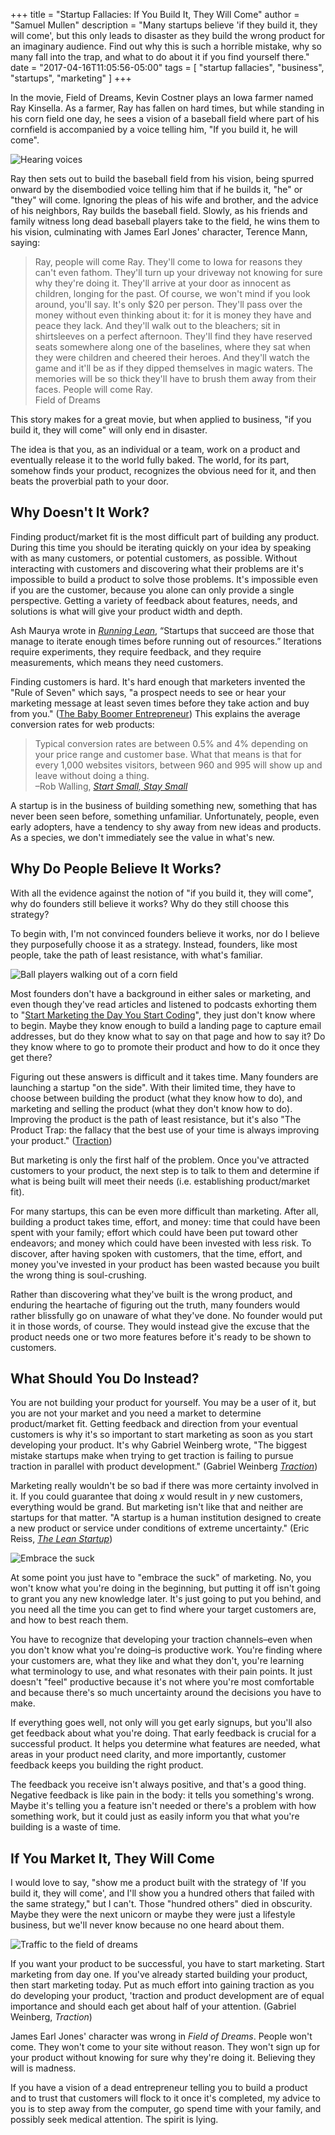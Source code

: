 +++
title = "Startup Fallacies: If You Build It, They Will Come"
author = "Samuel Mullen"
description = "Many startups believe 'if they build it, they will come', but this only leads to disaster as they build the wrong product for an imaginary audience. Find out why this is such a horrible mistake, why so many fall into the trap, and what to do about it if you find yourself there."
date = "2017-04-16T11:05:56-05:00"
tags = [ "startup fallacies", "business", "startups", "marketing" ]
+++

In the movie, Field of Dreams, Kevin Costner plays an Iowa farmer named Ray Kinsella. As a farmer, Ray has fallen on hard times, but while standing in his corn field one day, he sees a vision of a baseball field where part of his cornfield is accompanied by a voice telling him, "If you build it, he will come". 

<img src="//samuelmullen.com/images/startup_fallacies/field_of_dreams-voices.jpg" class="img-thumbnail img-responsive img-right" alt="Hearing voices" title="Hearing voices">

Ray then sets out to build the baseball field from his vision, being spurred onward by the disembodied voice telling him that if he builds it, "he" or "they" will come. Ignoring the pleas of his wife and brother, and the advice of his neighbors, Ray builds the baseball field. Slowly, as his friends and family witness long dead baseball players take to the field, he wins them to his vision, culminating with James Earl Jones' character, Terence Mann, saying:

> Ray, people will come Ray. They'll come to Iowa for reasons they can't even fathom. They'll turn up your driveway not knowing for sure why they're doing it. They'll arrive at your door as innocent as children, longing for the past. Of course, we won't mind if you look around, you'll say. It's only $20 per person. They'll pass over the money without even thinking about it: for it is money they have and peace they lack. And they'll walk out to the bleachers; sit in shirtsleeves on a perfect afternoon. They'll find they have reserved seats somewhere along one of the baselines, where they sat when they were children and cheered their heroes. And they'll watch the game and it'll be as if they dipped themselves in magic waters. The memories will be so thick they'll have to brush them away from their faces. People will come Ray.  
> Field of Dreams

This story makes for a great movie, but when applied to business, "if you build it, they will come" will only end in disaster.

The idea is that you, as an individual or a team, work on a product and eventually release it to the world fully baked. The world, for its part, somehow finds your product, recognizes the obvious need for it, and then beats the proverbial path to your door.

## Why Doesn't It Work?

Finding product/market fit is the most difficult part of building any product. During this time you should be iterating quickly on your idea by speaking with as many customers, or potential customers, as possible. Without interacting with customers and discovering what their problems are it's impossible to build a product to solve those problems. It's impossible even if you are the customer, because you alone can only provide a single perspective. Getting a variety of feedback about features, needs, and solutions is what will give your product width and depth.

Ash Maurya wrote in *[Running Lean](https://www.goodreads.com/book/show/13078769-running-lean)*, “Startups that succeed are those that manage to iterate enough times before running out of resources.” Iterations require  experiments, they require feedback, and they require measurements, which means they need customers.

Finding customers is hard. It's hard enough that marketers invented the "Rule of Seven" which says, "a prospect needs to see or hear your marketing message at least seven times before they take action and buy from you." ([The Baby Boomer Entrepreneur](http://www.thebabyboomerentrepreneur.com/258/what-is-the-rule-of-seven-and-how-will-it-improve-your-marketing/)) This explains the average conversion rates for web products:

> Typical conversion rates are between 0.5% and 4% depending on your price range and customer base. What that means is that for every 1,000 websites visitors, between 960 and 995 will show up and leave without doing a thing.  
> –Rob Walling, *[Start Small, Stay Small](https://www.goodreads.com/book/show/9167158-start-small-stay-small)*

A startup is in the business of building something new, something that has never been seen before, something unfamiliar. Unfortunately, people, even early adopters, have a tendency to shy away from new ideas and products. As a species, we don't immediately see the value in what's new.

## Why Do People Believe It Works?

With all the evidence against the notion of "if you build it, they will come", why do founders still believe it works? Why do they still choose this strategy?

To begin with, I'm not convinced founders believe it works, nor do I believe they purposefully choose it as a strategy. Instead, founders, like most people, take the path of least resistance, with what's familiar.

<img src="//samuelmullen.com/images/startup_fallacies/field_of_dreams-customers.jpg" class="img-thumbnail img-responsive img-right" alt="Ball players walking out of a corn field" title="Ball players walking out of a corn field">

Most founders don't have a background in either sales or marketing, and even though they've read articles and listened to podcasts exhorting them to "[Start Marketing the Day You Start Coding](http://www.softwarebyrob.com/2010/10/14/startup-marketing-part-6-why-you-should-start-marketing-the-day-you-start-coding/)", they just don't know where to begin. Maybe they know enough to build a landing page to capture email addresses, but do they know what to say on that page and how to say it? Do they know where to go to promote their product and how to do it once they get there?

Figuring out these answers is difficult and it takes time. Many founders are launching a startup "on the side". With their limited time, they have to choose between building the product (what they know how to do), and marketing and selling the product (what they don't know how to do). Improving the product is the path of least resistance, but it's also "The Product Trap: the fallacy that the best use of your time is always improving your product." ([Traction](https://www.goodreads.com/book/show/22091581-traction)) 

But marketing is only the first half of the problem. Once you've attracted customers to your product, the next step is to talk to them and determine if what is being built will meet their needs (i.e. establishing product/market fit). 

For many startups, this can be even more difficult than marketing. After all, building a product takes time, effort, and money: time that could have been spent with your family; effort which could have been put toward other endeavors; and money which could have been invested with less risk. To discover, after having spoken with customers, that the time, effort, and money you've invested in your product has been wasted because you built the wrong thing is soul-crushing. 

Rather than discovering what they've built is the wrong product, and enduring the heartache of figuring out the truth, many founders would rather blissfully go on unaware of what they've done. No founder would put it in those words, of course. They would instead give the excuse that the product needs one or two more features before it's ready to be shown to customers.

## What Should You Do Instead?

You are not building your product for yourself. You may be a user of it, but you are not your market and you need a market to determine product/market fit. Getting feedback and direction from your eventual customers is why it's so important to start marketing as soon as you start developing your product. It's why Gabriel Weinberg wrote, "The biggest mistake startups make when trying to get traction is failing to pursue traction in parallel with product development." (Gabriel Weinberg *[Traction](https://www.goodreads.com/book/show/22091581-traction)*)

Marketing really wouldn't be so bad if there was more certainty involved in it. If you could guarantee that doing *x* would result in *y* new customers, everything would be grand. But marketing isn't like that and neither are startups for that matter. "A startup is a human institution designed to create a new product or service under conditions of extreme uncertainty." (Eric Reiss, *[The Lean Startup](https://www.goodreads.com/book/show/10127019-the-lean-startup)*)

<img src="//samuelmullen.com/images/startup_fallacies/field_of_dreams-suck.jpg" class="img-thumbnail img-responsive img-right" alt="Embrace the suck" title="Embrace the suck">

At some point you just have to "embrace the suck" of marketing. No, you won't know what you're doing in the beginning, but putting it off isn't going to grant you any new knowledge later. It's just going to put you behind, and you need all the time you can get to find where your target customers are, and how to best reach them. 

You have to recognize that developing your traction channels–even when you don't know what you're doing–is productive work. You're finding where your customers are, what they like and what they don't, you're learning what terminology to use, and what resonates with their pain points. It just doesn't "feel" productive because it's not where you're most comfortable and because there's so much uncertainty around the decisions you have to make.

If everything goes well, not only will you get early signups, but you'll also get feedback about what you're doing. That early feedback is crucial for a successful product. It helps you determine what features are needed, what areas in your product need clarity, and more importantly, customer feedback keeps you building the right product.

The feedback you receive isn't always positive, and that's a good thing. Negative feedback is like pain in the body: it tells you something's wrong. Maybe it's telling you a feature isn't needed or there's a problem with how something work, but it could just as easily inform you that what you're building is a waste of time.

## If You Market It, They Will Come

I would love to say, "show me a product built with the strategy of 'If you build it, they will come', and I'll show you a hundred others that failed with the same strategy," but I can't. Those "hundred others" died in obscurity. Maybe they were the next unicorn or maybe they were just a lifestyle business, but we'll never know because no one heard about them. 

<img src="//samuelmullen.com/images/startup_fallacies/field_of_dreams-traffic.jpg" class="img-thumbnail img-responsive img-right" alt="Traffic to the field of dreams" title="Traffic to the field of dreams">

If you want your product to be successful, you have to start marketing. Start marketing from day one. If you've already started building your product, then start marketing today. Put as much effort into gaining traction as you do developing your product, 'traction and product development are of equal importance and should each get about half of your attention. (Gabriel Weinberg, *Traction*)

James Earl Jones' character was wrong in *Field of Dreams*. People won't come. They won't come to your site without reason. They won't sign up for your product without knowing for sure why they're doing it. Believing they will is madness.

If you have a vision of a dead entrepreneur telling you to build a product and to trust that customers will flock to it once it's completed, my advice to you is to step away from the computer, go spend time with your family, and possibly seek medical attention. The spirit is lying.
